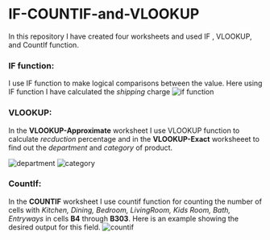 
# IF-COUNTIF-and-VLOOKUP

In this repository I have created  four worksheets and used IF , VLOOKUP, and CountIf function.

### IF function:
I use IF function to make logical comparisons between the value. Here using IF function I have calculated the *shipping* charge
![if function](https://user-images.githubusercontent.com/33751371/34720284-5a06b976-f568-11e7-9beb-026eac26fe36.PNG)


### VLOOKUP:
In the **VLOOKUP-Approximate** worksheet I use VLOOKUP function to calculate *recduction* percentage and in the **VLOOKUP-Exact** worksheeet to find out the *department* and *category* of product.

![department](https://user-images.githubusercontent.com/33751371/34722082-95c8a378-f56f-11e7-9e99-01355a59cf5b.PNG)
![category](https://user-images.githubusercontent.com/33751371/34722080-9461e94a-f56f-11e7-9fa8-d23e1f26b8bf.PNG)

### CountIf:
In the **COUNTIF** worksheet I use countif function for counting the number of cells with *Kitchen, Dining, Bedroom, LivingRoom,
Kids Room, Bath, Entryways* in cells **B4** through **B303**.
Here is an example showing the desired output for this field.
![countif](https://user-images.githubusercontent.com/33751371/34821794-0bfdecda-f6ef-11e7-8dc1-a31f363fd744.PNG)
